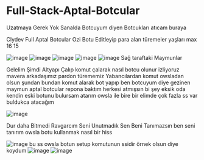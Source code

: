 # Full-Stack-Aptal-Botcular

Uzatmaya Gerek Yok Sanalda Botcuyum diyen Botcukları atıcam buraya

Clydev Full Aptal Botcular Ozi Botu Editleyip para alan türemeler yaşları max 16 15

![image](https://cdn.discordapp.com/attachments/1040517521775792178/1070306337851965540/clydevifsa1.png)
![image](https://cdn.discordapp.com/attachments/1040517521775792178/1070306337621295114/ifsalar4cly.png)
![image](https://cdn.discordapp.com/attachments/1040517521775792178/1070306338225274930/clydevifsa2.png)
![image](https://cdn.discordapp.com/attachments/1040517521775792178/1070306338711797890/clydevifsa3.png)
![image](https://cdn.discordapp.com/attachments/1040517521775792178/1070306337415761940/clydevmallar.png)
Sağ taraftaki Maymunlar

Gelelim Şimdi Altyapı Çalıp komut çalarak nasıl botcu olunur izliyoruz mavera arkadaşımız pardon türememiz
Yabancılardan komut owsladan olsun şundan bundan komut alarak bot yapıp ben botcuyum diye gezinen maymun 
aptal botcular repona baktım herkesi atmışsın bi şey eksik oda kendin eski botunu bulursam atarım owsla ile bire bir
elimde çok fazla ss var buldukca atacağım

![image](https://cdn.discordapp.com/attachments/1040517521775792178/1070308306830245938/mavera.png)

Dur daha Bitmedi Ravgarcım Seni Unutmadık Sen Beni Tanımazsın ben seni tanırım owsla botu kullanmak nasıl bir hiss

![image](https://cdn.discordapp.com/attachments/1040517521775792178/1070314699264102410/ravgarifsa3.png)
bu ss owsla botun setup komutunun ssidir örnek olsun diye koydum
![image](https://cdn.discordapp.com/attachments/1040517521775792178/1070314699071160430/ravgarifsa2.png)
![image](https://cdn.discordapp.com/attachments/1040517521775792178/1070314699452850256/ravgarifsa1.png)

